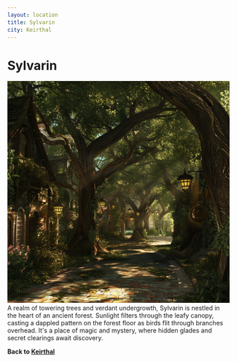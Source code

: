 ```yaml
---
layout: location
title: Sylvarin
city: Keirthal
---
```

# Sylvarin
![Sylvarin](../images/narwhalofwar_A_city_district_of_towering_trees_and_verdant_un_477efa3d-075b-4b26-a67f-87e0d79a57a4_3.png)A realm of towering trees and verdant undergrowth, Sylvarin is nestled in the heart of an ancient forest. Sunlight filters through the leafy canopy, casting a dappled pattern on the forest floor as birds flit through branches overhead. It's a place of magic and mystery, where hidden glades and secret clearings await discovery.

**Back to [Keirthal](../_cities/Keirthal.md)**